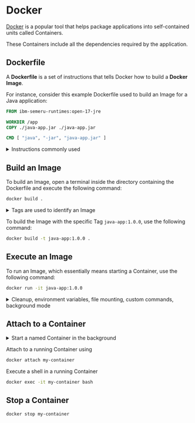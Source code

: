 # Docker

[Docker](https://www.docker.com/) is a popular tool that helps package applications into self-contained units called Containers.

These Containers include all the dependencies required by the application.

## Dockerfile

A **Dockerfile** is a set of instructions that tells Docker how to build a **Docker Image**.

For instance, consider this example Dockerfile used to build an Image for a Java application:

```Dockerfile
FROM ibm-semeru-runtimes:open-17-jre

WORKDIR /app
COPY ./java-app.jar ./java-app.jar

CMD [ "java", "-jar", "java-app.jar" ]
```

<!-- markdownlint-disable MD033 -->
<details>
<summary>Instructions commonly used</summary>

* **FROM** - Set the base Image (Images can be found in the [Docker Hub](https://hub.docker.com/))
* **RUN** - Run shell commands
* **WORKDIR** - Set the working directory
* **COPY** - Copy local files into the Image
* **ENV** - Set environment variables
* **CMD** - Set the start command

</details>

## Build an Image

To build an Image, open a terminal inside the directory containing the Dockerfile and execute the following command:

```bash
docker build .
```

<details>
<summary>Tags are used to identify an Image</summary>

Docker executes the instructions from the Dockerfile in sequence and creates the Image accordingly.
The resulting Image is identified by a unique SHA256 hash.

To upload an Image to a repository, it's required to assign it a **Tag**.
A Tag is an alternative name for the Image and typically follows the pattern `<name>:<version>`.

</details>

To build the Image with the specific Tag `java-app:1.0.0`, use the following command:

```bash
docker build -t java-app:1.0.0 .
```

## Execute an Image

To run an Image, which essentially means starting a Container, use the following command:

```bash
docker run -it java-app:1.0.0
```

<details>
<summary>Cleanup, environment variables, file mounting, custom commands, background mode</summary>

Delete the Container after it shuts down using the `--rm` option:

```bash
docker run --rm -it java-app:1.0.0
```

Pass environment variables using the `-e` option followed by the variable name and its value:

```bash
docker run -e USERNAME=admin -e PASSWORD=12345678 -it java-app:1.0.0
```

Mount a local directory or file into the Container using the `-v` option followed by the absolute file paths:

```bash
docker run -v /tmp:/tmp -it java-app:1.0.0
```

To execute a custom command (e.g. `bash`) within the Image, specify the command after the Image name:

```bash
docker run -it java-app:1.0.0 bash -c "echo Hello World!"
```

Run the Image in the background (aka detached mode) using the `-d` option:

```bash
docker run -d java-app:1.0.0
```

</details>

## Attach to a Container

<details>
<summary>Start a named Container in the background</summary>

---

When you run a Container in the background using

```bash
docker run -d java-app:1.0.0
```

the command will output the Container's ID. You can use this ID to attach to the running Container later.

Alternatively, you can give the Container a specific name during startup, making it easier to reference:

```bash
docker run --name my-container -d java-app:1.0.0
```

---
</details>

Attach to a running Container using

```bash
docker attach my-container
```

Execute a shell in a running Container

```bash
docker exec -it my-container bash
```

## Stop a Container

```bash
docker stop my-container
```
